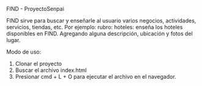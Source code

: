 FIND - ProyectoSenpai

FIND sirve para buscar y enseñarle al usuario varios negocios, actividades, servicios, tiendas, etc. 
Por ejemplo: rubro: hoteles: enseña los hoteles disponibles en FIND. Agregando alguna descripción, ubicación y fotos del lugar.

Modo de uso:
1. Clonar el proyecto
2. Buscar el archivo index.html
3. Presionar cmd + L + O para ejecutar el archivo en el navegador.

